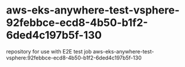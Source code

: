 # aws-eks-anywhere-test-vsphere-92febbce-ecd8-4b50-b1f2-6ded4c197b5f-130
repository for use with E2E test job aws-eks-anywhere-test-vsphere:92febbce-ecd8-4b50-b1f2-6ded4c197b5f-130

